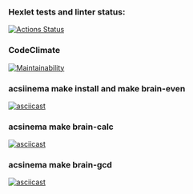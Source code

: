 ### Hexlet tests and linter status:
[![Actions Status](https://github.com/Bosun18/php-project-45/workflows/hexlet-check/badge.svg)](https://github.com/Bosun18/php-project-45/actions)
### CodeClimate
[![Maintainability](https://api.codeclimate.com/v1/badges/f15a2600b04260ea939c/maintainability)](https://codeclimate.com/github/Bosun18/php-project-45/maintainability)
### acsiinema make install and make brain-even
[![asciicast](https://asciinema.org/a/VCZ11CBGED0ChB8vI90R8y8Xl.svg)](https://asciinema.org/a/VCZ11CBGED0ChB8vI90R8y8Xl)
### acsinema make brain-calc
[![asciicast](https://asciinema.org/a/5sNWARwOn2Cd4PdOiamxstyOy.svg)](https://asciinema.org/a/5sNWARwOn2Cd4PdOiamxstyOy)
### acsinema make brain-gcd
[![asciicast](https://asciinema.org/a/ItonvvtqzSHmylmHzV0ngHyiy.svg)](https://asciinema.org/a/ItonvvtqzSHmylmHzV0ngHyiy)
